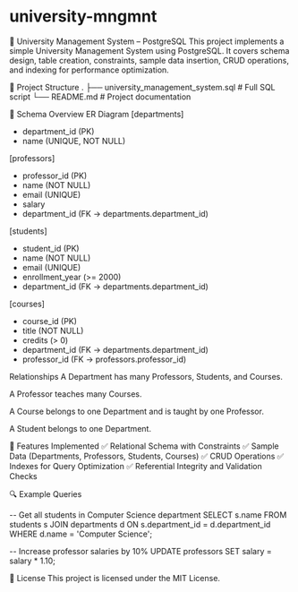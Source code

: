 # university-mngmnt
📘 University Management System – PostgreSQL
This project implements a simple University Management System using PostgreSQL. It covers schema design, table creation, constraints, sample data insertion, CRUD operations, and indexing for performance optimization.

📂 Project Structure
.
├── university_management_system.sql  # Full SQL script
└── README.md                         # Project documentation

🧱 Schema Overview
ER Diagram 
[departments]
- department_id (PK)
- name (UNIQUE, NOT NULL)

[professors]
- professor_id (PK)
- name (NOT NULL)
- email (UNIQUE)
- salary
- department_id (FK → departments.department_id)

[students]
- student_id (PK)
- name (NOT NULL)
- email (UNIQUE)
- enrollment_year (>= 2000)
- department_id (FK → departments.department_id)

[courses]
- course_id (PK)
- title (NOT NULL)
- credits (> 0)
- department_id (FK → departments.department_id)
- professor_id (FK → professors.professor_id)

  
Relationships
A Department has many Professors, Students, and Courses.

A Professor teaches many Courses.

A Course belongs to one Department and is taught by one Professor.

A Student belongs to one Department.

📌 Features Implemented
✅ Relational Schema with Constraints
✅ Sample Data (Departments, Professors, Students, Courses)
✅ CRUD Operations
✅ Indexes for Query Optimization
✅ Referential Integrity and Validation Checks

🔍 Example Queries

-- Get all students in Computer Science department
SELECT s.name
FROM students s
JOIN departments d ON s.department_id = d.department_id
WHERE d.name = 'Computer Science';

-- Increase professor salaries by 10%
UPDATE professors
SET salary = salary * 1.10;

📝 License
This project is licensed under the MIT License.
